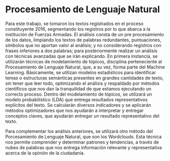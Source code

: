 # Procesamiento de Lenguaje Natural

Para este trabajo, se tomaron los textos registrados en el proceso constituyente 2016, segmentando los registros por lo que abarca a la institución de Fuerzas Armadas. El análisis consta de un pre procesamiento de los datos, limpiando los textos de palabras redundantes, puntuaciones, símbolos que no aportan valor al análisis; y no considerando registros con frases inferiores a dos palabras; para posteriormente realizar un análisis con técnicas avanzadas que se irán explicando.
En primera instancia, se utilizarán técnicas de modelamiento de tópicos, disciplina perteneciente al Procesamiento de Lenguaje Natural, que, a su vez, forma parte del Machine Learning. Básicamente, se utilizan modelos estadísticos para identificar temas o estructuras semánticas presentes en grandes cantidades de texto, sin tener que leer todo, optimizando el análisis y respaldado por métodos científicos que nos dan la tranquilidad de que estamos ejecutando un correcto proceso.
Dentro del modelamiento de tópicos, se utilizará un modelo probabilístico (LDA) que entrega resultados representativos explícitos del texto. Se calcularán diversos indicadores y se aplicarán métodos optimizadores que nos ayudarán a interpretar y entregar conceptos claves, que ayudarán entregar un resultado representativo del texto.

Para complementar los análisis anteriores, se utilizará otro método del Porcesamiento de Lenguaje Natural, que son los Wordclouds. Esta técnica nos permite comprender y determinar patrones y tendencias, a través de nubes de palabras que nos entrega información relevante y representativa acerca de la opinión de la ciudadanía.
